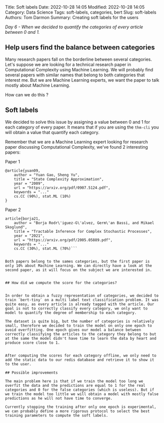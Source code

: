Title: Soft labels
Date: 2022-10-28 14:05
Modified: 2022-10-28 14:05
Category: Data Science
Tags: soft-labels, categories, bert
Slug: soft-labels
Authors: Tom Darmon
Summary: Creating soft labels for the users

_Day 6  - When we decided to quantify the categories of every article between 0 and 1._

## Help users find the balance between categories

Many research papers fall on the borderline between several categories. Let's suppose we are looking for a technical research paper in Computational Complexity using Machine Learning. We will probably find several papers with similar names that belong to both categories that interest me. But we are Machine Learning experts, we want the paper to talk mostly about Machine Learning.

How can we do this ?

## Soft labels

We decided to solve this issue by assigning a value between 0 and 1 for each category of every paper. It means that if you are using the `thm-cli` you will obtain a value that quantify each category.

Remember that we are a Machine Learning expert looking for research paper discussing Computational Complexity, we've found 2 interesting papers:

Paper 1

```
@article{yuan09,
    author = "Yuan Gao, Sheng Yu",
    title = "State Complexity Approximation",
    year = "2009",
    url = "https://arxiv.org/pdf/0907.5124.pdf",
    keywords = "..."
    cs.CC (90%), stat.ML (10%)
}
```

Paper 2

```
article{borja21,
    author = "Borja Rodr\'iguez-G\'alvez, Germ\'an Bassi, and Mikael Skoglund",
    title = "Tractable Inference for Complex Stochastic Processes",
    year = "2021",
    url = "https://arxiv.org/pdf/2005.05889.pdf",
    keywords = "..."
    cs.CC (30%), stat.ML (70%)```


Both papers belong to the sames categories, but the first paper is only 10% about Machine Learning. We can directly have a look at the second paper, as it will focus on the subject we are interested in.


## How did we compute the score for the categories?


In order to obtain a fuzzy representation of categories, we decided to train `bert-tiny` on a multi label text classification problem. It was quite easy, as every article is already tagged with the article. Our goal is not to correctly classify every category, we only want to model to quantify the degree of membership to each category.

The dataset is quite big, but the number of categories is relatively small, therefore we decided to train the model on only one epoch to avoid overfitting. One epoch gives our model a balance between correctly classifying the articles to the category they belong to but at the same the model didn't have time to learn the data by heart and produce score close to 1.


After computing the scores for each category offline, we only need to add the static data to our redis database and retrieve it to show it to the user.

## Possible improvements

The main problem here is that if we train the model too long we overfit the data and the predictions are equal to 1 for the real categories and 0 for the false categories (which is useless). But if we train the model too little we will obtain a model with mostly false predictions as he will not have time to converge.

Currently stopping the training after only one epoch is experimental, we can probably define a more rigorous protocol to select the best training parameters to compute the soft labels.